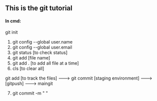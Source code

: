 ## This is the git tutorial

#### In cmd:
git init
1. git config  --global user.name
2. git config  --global user.email
3. git status [to check status]
4. git add [file name]
5. git add . [to add all file at a time]
6. cls [to clear all]

git add [to track the files] ---> git commit [staging environment] ---> [gitpush] ---> maingit 

7. git commit -m " "